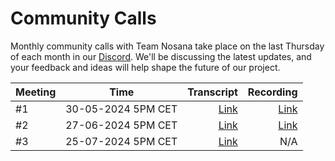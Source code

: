 # Community Calls
Monthly community calls with Team Nosana take place on the last Thursday of each month in our [Discord](https://discord.gg/nosana-ai). We'll be discussing the latest updates, and your feedback and ideas will help shape the future of our project.


| Meeting   |      Time      |  Transcript | Recording
|-----|:-------------:|------:|------:|
| #1 |  30-05-2024 5PM CET | [Link](https://nosana.com/community-calls/05_30_2024-transcript.pdf) | [Link](https://nosana.mypinata.cloud/ipfs/QmWTk5Gi4RHerD3kdnqcGV9j2nnU8x2RvHxKAjUNbt75my)
| #2 |  27-06-2024 5PM CET | [Link](https://nosana.mypinata.cloud/ipfs/QmXAEW3ZoSePocdCASsAAdyxVMeDYLnL8qDGqbXfNcCAX5) | [Link](https://nosana.mypinata.cloud/ipfs/QmetCpQT5kw96snnZvCzhPS53duGuKujurMKE3v5dP3dbQ)
| #3 |  25-07-2024 5PM CET | [Link](https://nosana.mypinata.cloud/ipfs/QmS7LfgMggZDJHZiihxvKQ9Z8B8BWgL59NCtsLtssLRbtw) | N/A
